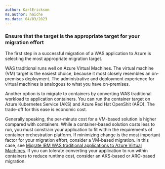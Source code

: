 ```yaml
---
author: KarlErickson
ms.author: haiche
ms.date: 04/03/2023
---
```


### Ensure that the target is the appropriate target for your migration effort

The first step in a successful migration of a WAS application to Azure is selecting the most appropriate migration target.

WAS traditional runs well on Azure Virtual Machines. The virtual machine (VM) target is the easiest choice, because it most closely resembles an on-premises deployment. The administrative and deployment experience for virtual machines is analogous to what you have on-premises.

Another option is to migrate to containers by converting WAS traditional workload to application containers. You can run the container target on Azure Kubernetes Service (AKS) and Azure Red Hat OpenShit (ARO). The trade-off for this ease is economic cost.

Generally speaking, the per-minute cost for a VM-based solution is higher compared with containers. While a container-based solution costs less to run, you must constrain your application to fit within the requirements of container orchestration platform. If minimizing change is the most important factor for your migration effort, consider a VM-based migration. In this case, see [Migrate IBM WAS traditional applications to Azure Virtual Machines](../migrate-websphere-to-virtual-machines.md). If you can tolerate converting your application to run within containers to reduce runtime cost, consider an AKS-based or ARO-based migration.
